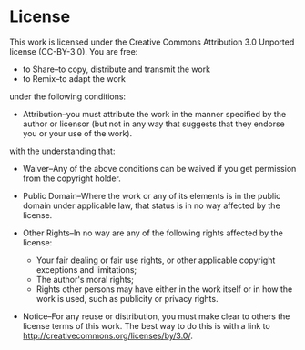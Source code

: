 # License

This work is licensed under the Creative Commons Attribution 3.0
Unported license (CC-BY-3.0).  You are free:

*   to Share–to copy, distribute and transmit the work
*   to Remix–to adapt the work

<!--: \noindent :-->
under the following conditions:

*   Attribution–you must attribute the work in the manner
    specified by the author or licensor (but not in any way that
    suggests that they endorse you or your use of the work).

<!--: \noindent :-->
with the understanding that:

*   Waiver–Any of the above conditions can be waived if you get
    permission from the copyright holder.

*   Public Domain–Where the work or any of its elements is in
    the public domain under applicable law, that status is in no way
    affected by the license.

*   Other Rights–In no way are any of the following rights
    affected by the license:
    *   Your fair dealing or fair use rights, or other applicable
        copyright exceptions and limitations;
    *   The author's moral rights;
    *   Rights other persons may have either in the work itself or
        in how the work is used, such as publicity or privacy rights.

*   Notice–For any reuse or distribution, you must make clear to
    others the license terms of this work. The best way to do this is
    with a link to <http://creativecommons.org/licenses/by/3.0/>.
